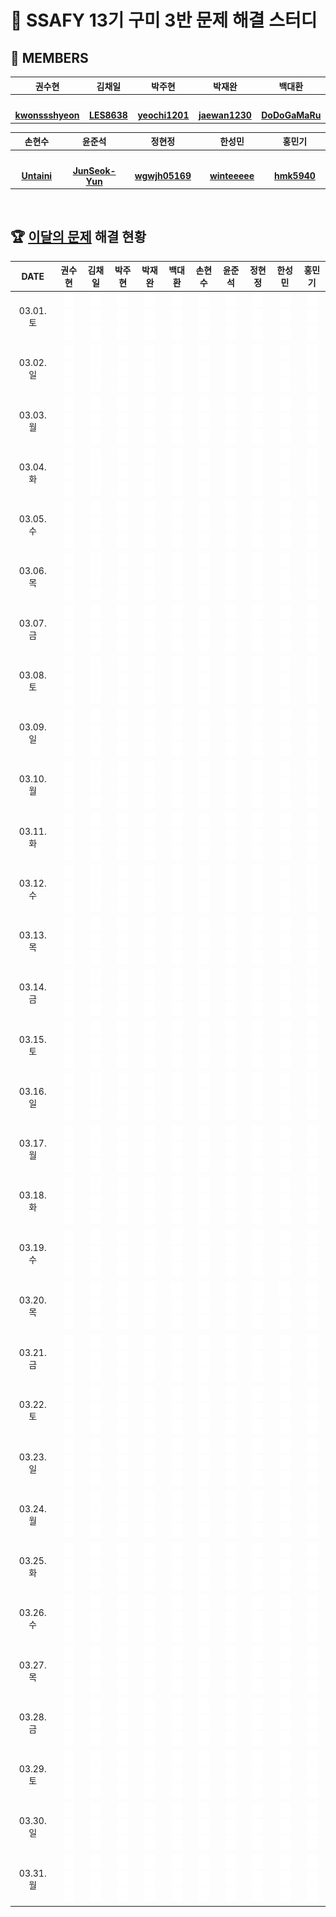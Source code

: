 <!--
<img src="https://d2gd6pc034wcta.cloudfront.net/tier/6-a.svg" width="12px" />
<img src="https://d2gd6pc034wcta.cloudfront.net/tier/11-a.svg" width="12px" />
<img src="https://d2gd6pc034wcta.cloudfront.net/tier/16-a.svg" width="12px" />
-->
# 🩵 SSAFY 13기 구미 3반 문제 해결 스터디
## 👥 MEMBERS
<table>
  <thead>
    <tr> <th width="180px">권수현</th> <th width="180px">김채일</th> <th width="180px">박주현</th> <th width="180px">박재완</th> <th width="180px">백대환</th> </tr>
  </thead>
  <tbody>
   <tr>
    <td align="center"><a href="https://github.com/kwonssshyeon"><img src="https://avatars.githubusercontent.com/kwonssshyeon" width="60px" alt=""></a></td>
    <td align="center"><a href="https://github.com/LES8638"><img src="https://avatars.githubusercontent.com/LES8638" width="60px" alt=""></a></td>
    <td align="center"><a href="https://github.com/yeochi1201"><img src="https://avatars.githubusercontent.com/yeochi1201" width="60px" alt=""></a></td>
    <td align="center"><a href="https://github.com/jaewan1230"><img src="https://avatars.githubusercontent.com/jaewan1230" width="60px" alt=""></a></td>
    <td align="center"><a href="https://github.com/DoDoGaMaRu"><img src="https://avatars.githubusercontent.com/DoDoGaMaRu" width="60px" alt=""></a></td>
  </tr>
    <tr>
      <td align="center"><a href="https://github.com/kwonssshyeon"><b>kwonssshyeon</b></a></td>
      <td align="center"><a href="https://github.com/LES8638"><b>LES8638</b></a></td>
      <td align="center"><a href="https://github.com/yeochi1201"><b>yeochi1201</b></a></td>
      <td align="center"><a href="https://github.com/jaewan1230"><b>jaewan1230</b></a></td>
      <td align="center"><a href="https://github.com/DoDoGaMaRu"><b>DoDoGaMaRu</b></a></td>
    </tr>
  </tbody>
</table>

<table>
  <thead>
    <tr> <th width="180px">손현수</th> <th width="180px">윤준석</th> <th width="180px">정현정</th> <th width="180px">한성민</th> <th width="180px">홍민기</th> </tr>
  </thead>
  <tbody>
     <tr>
      <td align="center"><a href="https://github.com/Untaini"><img src="https://avatars.githubusercontent.com/Untaini" width="60px" alt=""></a></td>
      <td align="center"><a href="https://github.com/JunSeok-Yun"><img src="https://avatars.githubusercontent.com/JunSeok-Yun" width="60px" alt=""></a></td>
      <td align="center"><a href="https://github.com/wgwjh05169"><img src="https://avatars.githubusercontent.com/wgwjh05169" width="60px" alt=""></a></td>
      <td align="center"><a href="https://github.com/winteeeee"><img src="https://avatars.githubusercontent.com/winteeeee" width="60px" alt=""></a></td>
      <td align="center"><a href="https://github.com/hmk5940"><img src="https://avatars.githubusercontent.com/hmk5940" width="60px" alt=""></a></td>
    </tr>
    <tr>
      <td align="center"><a href="https://github.com/Untaini"><b>Untaini</b></a></td>
      <td align="center"><a href="https://github.com/JunSeok-Yun"><b>JunSeok-Yun</b></a></td>
      <td align="center"><a href="https://github.com/wgwjh05169"><b>wgwjh05169</b></a></td>
      <td align="center"><a href="https://github.com/winteeeee"><b>winteeeee</b></a></td>
      <td align="center"><a href="https://github.com/hmk5940"><b>hmk5940</b></a></td>
    </tr>
  </tbody>
</table>

<br>

## 🏆 [이달의 문제](https://github.com/Problem-solve-study/code-store) 해결 현황
<table>
  <thead>
    <tr> <th width="100px">DATE</th> <th width="80px">권수현</th> <th width="80px">김채일</th> <th width="80px">박주현</th> <th width="80px">박재완</th> <th width="80px">백대환</th> <th width="80px">손현수</th> <th width="80px">윤준석</th> <th width="80px">정현정</th> <th width="80px">한성민</th> <th width="80px">홍민기</th> </tr>
  </thead>
  <tbody id="problem-solve-table-body">
    <tr id="0301-tr"> <td align="center"> 03.01. 토 </td>
      <td class="ksh-td"><div align="center"><span class="easy"><img src="blank.svg" height="23px"></span><span class="normal"><img src="blank.svg" height="23px"></span><span class="hard"><img src="blank.svg" height="23px"></span></div></td>
      <td class="kci-td"><div align="center"><span class="easy"><img src="blank.svg" height="23px"></span><span class="normal"><img src="blank.svg" height="23px"></span><span class="hard"><img src="blank.svg" height="23px"></span></div></td>
      <td class="pjh-td"><div align="center"><span class="easy"><img src="blank.svg" height="23px"></span><span class="normal"><img src="blank.svg" height="23px"></span><span class="hard"><img src="blank.svg" height="23px"></span></div></td>
      <td class="pjw-td"><div align="center"><span class="easy"><img src="blank.svg" height="23px"></span><span class="normal"><img src="blank.svg" height="23px"></span><span class="hard"><img src="blank.svg" height="23px"></span></div></td>
      <td class="pdh-td"><div align="center"><span class="easy"><img src="blank.svg" height="23px"></span><span class="normal"><img src="blank.svg" height="23px"></span><span class="hard"><img src="blank.svg" height="23px"></span></div></td>
      <td class="shs-td"><div align="center"><span class="easy"><img src="blank.svg" height="23px"></span><span class="normal"><img src="blank.svg" height="23px"></span><span class="hard"><img src="blank.svg" height="23px"></span></div></td>
      <td class="yjs-td"><div align="center"><span class="easy"><img src="blank.svg" height="23px"></span><span class="normal"><img src="blank.svg" height="23px"></span><span class="hard"><img src="blank.svg" height="23px"></span></div></td>
      <td class="jhj-td"><div align="center"><span class="easy"><img src="blank.svg" height="23px"></span><span class="normal"><img src="blank.svg" height="23px"></span><span class="hard"><img src="blank.svg" height="23px"></span></div></td>
      <td class="hsm-td"><div align="center"><span class="easy"><img src="blank.svg" height="23px"></span><span class="normal"><img src="blank.svg" height="23px"></span><span class="hard"><img src="blank.svg" height="23px"></span></div></td>
      <td class="hmg-td"><div align="center"><span class="easy"><img src="blank.svg" height="23px"></span><span class="normal"><img src="blank.svg" height="23px"></span><span class="hard"><img src="blank.svg" height="23px"></span></div></td>
    </tr>
    <tr id="0302-tr"> <td align="center"> 03.02. 일 </td>
      <td class="ksh-td"><div align="center"><span class="easy"><img src="blank.svg" height="23px"></span><span class="normal"><img src="blank.svg" height="23px"></span><span class="hard"><img src="blank.svg" height="23px"></span></div></td>
      <td class="kci-td"><div align="center"><span class="easy"><img src="blank.svg" height="23px"></span><span class="normal"><img src="blank.svg" height="23px"></span><span class="hard"><img src="blank.svg" height="23px"></span></div></td>
      <td class="pjh-td"><div align="center"><span class="easy"><img src="blank.svg" height="23px"></span><span class="normal"><img src="blank.svg" height="23px"></span><span class="hard"><img src="blank.svg" height="23px"></span></div></td>
      <td class="pjw-td"><div align="center"><span class="easy"><img src="blank.svg" height="23px"></span><span class="normal"><img src="blank.svg" height="23px"></span><span class="hard"><img src="blank.svg" height="23px"></span></div></td>
      <td class="pdh-td"><div align="center"><span class="easy"><img src="blank.svg" height="23px"></span><span class="normal"><img src="blank.svg" height="23px"></span><span class="hard"><img src="blank.svg" height="23px"></span></div></td>
      <td class="shs-td"><div align="center"><span class="easy"><img src="blank.svg" height="23px"></span><span class="normal"><img src="blank.svg" height="23px"></span><span class="hard"><img src="blank.svg" height="23px"></span></div></td>
      <td class="yjs-td"><div align="center"><span class="easy"><img src="blank.svg" height="23px"></span><span class="normal"><img src="blank.svg" height="23px"></span><span class="hard"><img src="blank.svg" height="23px"></span></div></td>
      <td class="jhj-td"><div align="center"><span class="easy"><img src="blank.svg" height="23px"></span><span class="normal"><img src="blank.svg" height="23px"></span><span class="hard"><img src="blank.svg" height="23px"></span></div></td>
      <td class="hsm-td"><div align="center"><span class="easy"><img src="blank.svg" height="23px"></span><span class="normal"><img src="blank.svg" height="23px"></span><span class="hard"><img src="blank.svg" height="23px"></span></div></td>
      <td class="hmg-td"><div align="center"><span class="easy"><img src="blank.svg" height="23px"></span><span class="normal"><img src="blank.svg" height="23px"></span><span class="hard"><img src="blank.svg" height="23px"></span></div></td>
    </tr>
    <tr id="0303-tr"> <td align="center"> 03.03. 월 </td>
      <td class="ksh-td"><div align="center"><span class="easy"><img src="blank.svg" height="23px"></span><span class="normal"><img src="blank.svg" height="23px"></span><span class="hard"><img src="blank.svg" height="23px"></span></div></td>
      <td class="kci-td"><div align="center"><span class="easy"><img src="blank.svg" height="23px"></span><span class="normal"><img src="blank.svg" height="23px"></span><span class="hard"><img src="blank.svg" height="23px"></span></div></td>
      <td class="pjh-td"><div align="center"><span class="easy"><img src="blank.svg" height="23px"></span><span class="normal"><img src="blank.svg" height="23px"></span><span class="hard"><img src="blank.svg" height="23px"></span></div></td>
      <td class="pjw-td"><div align="center"><span class="easy"><img src="blank.svg" height="23px"></span><span class="normal"><img src="blank.svg" height="23px"></span><span class="hard"><img src="blank.svg" height="23px"></span></div></td>
      <td class="pdh-td"><div align="center"><span class="easy"><img src="blank.svg" height="23px"></span><span class="normal"><img src="blank.svg" height="23px"></span><span class="hard"><img src="blank.svg" height="23px"></span></div></td>
      <td class="shs-td"><div align="center"><span class="easy"><img src="blank.svg" height="23px"></span><span class="normal"><img src="blank.svg" height="23px"></span><span class="hard"><img src="blank.svg" height="23px"></span></div></td>
      <td class="yjs-td"><div align="center"><span class="easy"><img src="blank.svg" height="23px"></span><span class="normal"><img src="blank.svg" height="23px"></span><span class="hard"><img src="blank.svg" height="23px"></span></div></td>
      <td class="jhj-td"><div align="center"><span class="easy"><img src="blank.svg" height="23px"></span><span class="normal"><img src="blank.svg" height="23px"></span><span class="hard"><img src="blank.svg" height="23px"></span></div></td>
      <td class="hsm-td"><div align="center"><span class="easy"><img src="blank.svg" height="23px"></span><span class="normal"><img src="blank.svg" height="23px"></span><span class="hard"><img src="blank.svg" height="23px"></span></div></td>
      <td class="hmg-td"><div align="center"><span class="easy"><img src="blank.svg" height="23px"></span><span class="normal"><img src="blank.svg" height="23px"></span><span class="hard"><img src="blank.svg" height="23px"></span></div></td>
    </tr>
    <tr id="0304-tr"> <td align="center"> 03.04. 화 </td>
      <td class="ksh-td"><div align="center"><span class="easy"><img src="blank.svg" height="23px"></span><span class="normal"><img src="blank.svg" height="23px"></span><span class="hard"><img src="blank.svg" height="23px"></span></div></td>
      <td class="kci-td"><div align="center"><span class="easy"><img src="blank.svg" height="23px"></span><span class="normal"><img src="blank.svg" height="23px"></span><span class="hard"><img src="blank.svg" height="23px"></span></div></td>
      <td class="pjh-td"><div align="center"><span class="easy"><img src="blank.svg" height="23px"></span><span class="normal"><img src="blank.svg" height="23px"></span><span class="hard"><img src="blank.svg" height="23px"></span></div></td>
      <td class="pjw-td"><div align="center"><span class="easy"><img src="blank.svg" height="23px"></span><span class="normal"><img src="blank.svg" height="23px"></span><span class="hard"><img src="blank.svg" height="23px"></span></div></td>
      <td class="pdh-td"><div align="center"><span class="easy"><img src="blank.svg" height="23px"></span><span class="normal"><img src="blank.svg" height="23px"></span><span class="hard"><img src="blank.svg" height="23px"></span></div></td>
      <td class="shs-td"><div align="center"><span class="easy"><img src="blank.svg" height="23px"></span><span class="normal"><img src="blank.svg" height="23px"></span><span class="hard"><img src="blank.svg" height="23px"></span></div></td>
      <td class="yjs-td"><div align="center"><span class="easy"><img src="blank.svg" height="23px"></span><span class="normal"><img src="blank.svg" height="23px"></span><span class="hard"><img src="blank.svg" height="23px"></span></div></td>
      <td class="jhj-td"><div align="center"><span class="easy"><img src="blank.svg" height="23px"></span><span class="normal"><img src="blank.svg" height="23px"></span><span class="hard"><img src="blank.svg" height="23px"></span></div></td>
      <td class="hsm-td"><div align="center"><span class="easy"><img src="blank.svg" height="23px"></span><span class="normal"><img src="blank.svg" height="23px"></span><span class="hard"><img src="blank.svg" height="23px"></span></div></td>
      <td class="hmg-td"><div align="center"><span class="easy"><img src="blank.svg" height="23px"></span><span class="normal"><img src="blank.svg" height="23px"></span><span class="hard"><img src="blank.svg" height="23px"></span></div></td>
    </tr>
    <tr id="0305-tr"> <td align="center"> 03.05. 수 </td>
      <td class="ksh-td"><div align="center"><span class="easy"><img src="blank.svg" height="23px"></span><span class="normal"><img src="blank.svg" height="23px"></span><span class="hard"><img src="blank.svg" height="23px"></span></div></td>
      <td class="kci-td"><div align="center"><span class="easy"><img src="blank.svg" height="23px"></span><span class="normal"><img src="blank.svg" height="23px"></span><span class="hard"><img src="blank.svg" height="23px"></span></div></td>
      <td class="pjh-td"><div align="center"><span class="easy"><img src="blank.svg" height="23px"></span><span class="normal"><img src="blank.svg" height="23px"></span><span class="hard"><img src="blank.svg" height="23px"></span></div></td>
      <td class="pjw-td"><div align="center"><span class="easy"><img src="blank.svg" height="23px"></span><span class="normal"><img src="blank.svg" height="23px"></span><span class="hard"><img src="blank.svg" height="23px"></span></div></td>
      <td class="pdh-td"><div align="center"><span class="easy"><img src="blank.svg" height="23px"></span><span class="normal"><img src="blank.svg" height="23px"></span><span class="hard"><img src="blank.svg" height="23px"></span></div></td>
      <td class="shs-td"><div align="center"><span class="easy"><img src="blank.svg" height="23px"></span><span class="normal"><img src="blank.svg" height="23px"></span><span class="hard"><img src="blank.svg" height="23px"></span></div></td>
      <td class="yjs-td"><div align="center"><span class="easy"><img src="blank.svg" height="23px"></span><span class="normal"><img src="blank.svg" height="23px"></span><span class="hard"><img src="blank.svg" height="23px"></span></div></td>
      <td class="jhj-td"><div align="center"><span class="easy"><img src="blank.svg" height="23px"></span><span class="normal"><img src="blank.svg" height="23px"></span><span class="hard"><img src="blank.svg" height="23px"></span></div></td>
      <td class="hsm-td"><div align="center"><span class="easy"><img src="blank.svg" height="23px"></span><span class="normal"><img src="blank.svg" height="23px"></span><span class="hard"><img src="blank.svg" height="23px"></span></div></td>
      <td class="hmg-td"><div align="center"><span class="easy"><img src="blank.svg" height="23px"></span><span class="normal"><img src="blank.svg" height="23px"></span><span class="hard"><img src="blank.svg" height="23px"></span></div></td>
    </tr>
    <tr id="0306-tr"> <td align="center"> 03.06. 목 </td>
      <td class="ksh-td"><div align="center"><span class="easy"><img src="blank.svg" height="23px"></span><span class="normal"><img src="blank.svg" height="23px"></span><span class="hard"><img src="blank.svg" height="23px"></span></div></td>
      <td class="kci-td"><div align="center"><span class="easy"><img src="blank.svg" height="23px"></span><span class="normal"><img src="blank.svg" height="23px"></span><span class="hard"><img src="blank.svg" height="23px"></span></div></td>
      <td class="pjh-td"><div align="center"><span class="easy"><img src="blank.svg" height="23px"></span><span class="normal"><img src="blank.svg" height="23px"></span><span class="hard"><img src="blank.svg" height="23px"></span></div></td>
      <td class="pjw-td"><div align="center"><span class="easy"><img src="blank.svg" height="23px"></span><span class="normal"><img src="blank.svg" height="23px"></span><span class="hard"><img src="blank.svg" height="23px"></span></div></td>
      <td class="pdh-td"><div align="center"><span class="easy"><img src="blank.svg" height="23px"></span><span class="normal"><img src="blank.svg" height="23px"></span><span class="hard"><img src="blank.svg" height="23px"></span></div></td>
      <td class="shs-td"><div align="center"><span class="easy"><img src="blank.svg" height="23px"></span><span class="normal"><img src="blank.svg" height="23px"></span><span class="hard"><img src="blank.svg" height="23px"></span></div></td>
      <td class="yjs-td"><div align="center"><span class="easy"><img src="blank.svg" height="23px"></span><span class="normal"><img src="blank.svg" height="23px"></span><span class="hard"><img src="blank.svg" height="23px"></span></div></td>
      <td class="jhj-td"><div align="center"><span class="easy"><img src="blank.svg" height="23px"></span><span class="normal"><img src="blank.svg" height="23px"></span><span class="hard"><img src="blank.svg" height="23px"></span></div></td>
      <td class="hsm-td"><div align="center"><span class="easy"><img src="blank.svg" height="23px"></span><span class="normal"><img src="blank.svg" height="23px"></span><span class="hard"><img src="blank.svg" height="23px"></span></div></td>
      <td class="hmg-td"><div align="center"><span class="easy"><img src="blank.svg" height="23px"></span><span class="normal"><img src="blank.svg" height="23px"></span><span class="hard"><img src="blank.svg" height="23px"></span></div></td>
    </tr>
    <tr id="0307-tr"> <td align="center"> 03.07. 금 </td>
      <td class="ksh-td"><div align="center"><span class="easy"><img src="blank.svg" height="23px"></span><span class="normal"><img src="blank.svg" height="23px"></span><span class="hard"><img src="blank.svg" height="23px"></span></div></td>
      <td class="kci-td"><div align="center"><span class="easy"><img src="blank.svg" height="23px"></span><span class="normal"><img src="blank.svg" height="23px"></span><span class="hard"><img src="blank.svg" height="23px"></span></div></td>
      <td class="pjh-td"><div align="center"><span class="easy"><img src="blank.svg" height="23px"></span><span class="normal"><img src="blank.svg" height="23px"></span><span class="hard"><img src="blank.svg" height="23px"></span></div></td>
      <td class="pjw-td"><div align="center"><span class="easy"><img src="blank.svg" height="23px"></span><span class="normal"><img src="blank.svg" height="23px"></span><span class="hard"><img src="blank.svg" height="23px"></span></div></td>
      <td class="pdh-td"><div align="center"><span class="easy"><img src="blank.svg" height="23px"></span><span class="normal"><img src="blank.svg" height="23px"></span><span class="hard"><img src="blank.svg" height="23px"></span></div></td>
      <td class="shs-td"><div align="center"><span class="easy"><img src="blank.svg" height="23px"></span><span class="normal"><img src="blank.svg" height="23px"></span><span class="hard"><img src="blank.svg" height="23px"></span></div></td>
      <td class="yjs-td"><div align="center"><span class="easy"><img src="blank.svg" height="23px"></span><span class="normal"><img src="blank.svg" height="23px"></span><span class="hard"><img src="blank.svg" height="23px"></span></div></td>
      <td class="jhj-td"><div align="center"><span class="easy"><img src="blank.svg" height="23px"></span><span class="normal"><img src="blank.svg" height="23px"></span><span class="hard"><img src="blank.svg" height="23px"></span></div></td>
      <td class="hsm-td"><div align="center"><span class="easy"><img src="blank.svg" height="23px"></span><span class="normal"><img src="blank.svg" height="23px"></span><span class="hard"><img src="blank.svg" height="23px"></span></div></td>
      <td class="hmg-td"><div align="center"><span class="easy"><img src="blank.svg" height="23px"></span><span class="normal"><img src="blank.svg" height="23px"></span><span class="hard"><img src="blank.svg" height="23px"></span></div></td>
    </tr>
    <tr id="0308-tr"> <td align="center"> 03.08. 토 </td>
      <td class="ksh-td"><div align="center"><span class="easy"><img src="blank.svg" height="23px"></span><span class="normal"><img src="blank.svg" height="23px"></span><span class="hard"><img src="blank.svg" height="23px"></span></div></td>
      <td class="kci-td"><div align="center"><span class="easy"><img src="blank.svg" height="23px"></span><span class="normal"><img src="blank.svg" height="23px"></span><span class="hard"><img src="blank.svg" height="23px"></span></div></td>
      <td class="pjh-td"><div align="center"><span class="easy"><img src="blank.svg" height="23px"></span><span class="normal"><img src="blank.svg" height="23px"></span><span class="hard"><img src="blank.svg" height="23px"></span></div></td>
      <td class="pjw-td"><div align="center"><span class="easy"><img src="blank.svg" height="23px"></span><span class="normal"><img src="blank.svg" height="23px"></span><span class="hard"><img src="blank.svg" height="23px"></span></div></td>
      <td class="pdh-td"><div align="center"><span class="easy"><img src="blank.svg" height="23px"></span><span class="normal"><img src="blank.svg" height="23px"></span><span class="hard"><img src="blank.svg" height="23px"></span></div></td>
      <td class="shs-td"><div align="center"><span class="easy"><img src="blank.svg" height="23px"></span><span class="normal"><img src="blank.svg" height="23px"></span><span class="hard"><img src="blank.svg" height="23px"></span></div></td>
      <td class="yjs-td"><div align="center"><span class="easy"><img src="blank.svg" height="23px"></span><span class="normal"><img src="blank.svg" height="23px"></span><span class="hard"><img src="blank.svg" height="23px"></span></div></td>
      <td class="jhj-td"><div align="center"><span class="easy"><img src="blank.svg" height="23px"></span><span class="normal"><img src="blank.svg" height="23px"></span><span class="hard"><img src="blank.svg" height="23px"></span></div></td>
      <td class="hsm-td"><div align="center"><span class="easy"><img src="blank.svg" height="23px"></span><span class="normal"><img src="blank.svg" height="23px"></span><span class="hard"><img src="blank.svg" height="23px"></span></div></td>
      <td class="hmg-td"><div align="center"><span class="easy"><img src="blank.svg" height="23px"></span><span class="normal"><img src="blank.svg" height="23px"></span><span class="hard"><img src="blank.svg" height="23px"></span></div></td>
    </tr>
    <tr id="0309-tr"> <td align="center"> 03.09. 일 </td>
      <td class="ksh-td"><div align="center"><span class="easy"><img src="blank.svg" height="23px"></span><span class="normal"><img src="blank.svg" height="23px"></span><span class="hard"><img src="blank.svg" height="23px"></span></div></td>
      <td class="kci-td"><div align="center"><span class="easy"><img src="blank.svg" height="23px"></span><span class="normal"><img src="blank.svg" height="23px"></span><span class="hard"><img src="blank.svg" height="23px"></span></div></td>
      <td class="pjh-td"><div align="center"><span class="easy"><img src="blank.svg" height="23px"></span><span class="normal"><img src="blank.svg" height="23px"></span><span class="hard"><img src="blank.svg" height="23px"></span></div></td>
      <td class="pjw-td"><div align="center"><span class="easy"><img src="blank.svg" height="23px"></span><span class="normal"><img src="blank.svg" height="23px"></span><span class="hard"><img src="blank.svg" height="23px"></span></div></td>
      <td class="pdh-td"><div align="center"><span class="easy"><img src="blank.svg" height="23px"></span><span class="normal"><img src="blank.svg" height="23px"></span><span class="hard"><img src="blank.svg" height="23px"></span></div></td>
      <td class="shs-td"><div align="center"><span class="easy"><img src="blank.svg" height="23px"></span><span class="normal"><img src="blank.svg" height="23px"></span><span class="hard"><img src="blank.svg" height="23px"></span></div></td>
      <td class="yjs-td"><div align="center"><span class="easy"><img src="blank.svg" height="23px"></span><span class="normal"><img src="blank.svg" height="23px"></span><span class="hard"><img src="blank.svg" height="23px"></span></div></td>
      <td class="jhj-td"><div align="center"><span class="easy"><img src="blank.svg" height="23px"></span><span class="normal"><img src="blank.svg" height="23px"></span><span class="hard"><img src="blank.svg" height="23px"></span></div></td>
      <td class="hsm-td"><div align="center"><span class="easy"><img src="blank.svg" height="23px"></span><span class="normal"><img src="blank.svg" height="23px"></span><span class="hard"><img src="blank.svg" height="23px"></span></div></td>
      <td class="hmg-td"><div align="center"><span class="easy"><img src="blank.svg" height="23px"></span><span class="normal"><img src="blank.svg" height="23px"></span><span class="hard"><img src="blank.svg" height="23px"></span></div></td>
    </tr>
    <tr id="0310-tr"> <td align="center"> 03.10. 월 </td>
      <td class="ksh-td"><div align="center"><span class="easy"><img src="blank.svg" height="23px"></span><span class="normal"><img src="blank.svg" height="23px"></span><span class="hard"><img src="blank.svg" height="23px"></span></div></td>
      <td class="kci-td"><div align="center"><span class="easy"><img src="blank.svg" height="23px"></span><span class="normal"><img src="blank.svg" height="23px"></span><span class="hard"><img src="blank.svg" height="23px"></span></div></td>
      <td class="pjh-td"><div align="center"><span class="easy"><img src="blank.svg" height="23px"></span><span class="normal"><img src="blank.svg" height="23px"></span><span class="hard"><img src="blank.svg" height="23px"></span></div></td>
      <td class="pjw-td"><div align="center"><span class="easy"><img src="blank.svg" height="23px"></span><span class="normal"><img src="blank.svg" height="23px"></span><span class="hard"><img src="blank.svg" height="23px"></span></div></td>
      <td class="pdh-td"><div align="center"><span class="easy"><img src="blank.svg" height="23px"></span><span class="normal"><img src="blank.svg" height="23px"></span><span class="hard"><img src="blank.svg" height="23px"></span></div></td>
      <td class="shs-td"><div align="center"><span class="easy"><img src="blank.svg" height="23px"></span><span class="normal"><img src="blank.svg" height="23px"></span><span class="hard"><img src="blank.svg" height="23px"></span></div></td>
      <td class="yjs-td"><div align="center"><span class="easy"><img src="blank.svg" height="23px"></span><span class="normal"><img src="blank.svg" height="23px"></span><span class="hard"><img src="blank.svg" height="23px"></span></div></td>
      <td class="jhj-td"><div align="center"><span class="easy"><img src="blank.svg" height="23px"></span><span class="normal"><img src="blank.svg" height="23px"></span><span class="hard"><img src="blank.svg" height="23px"></span></div></td>
      <td class="hsm-td"><div align="center"><span class="easy"><img src="blank.svg" height="23px"></span><span class="normal"><img src="blank.svg" height="23px"></span><span class="hard"><img src="blank.svg" height="23px"></span></div></td>
      <td class="hmg-td"><div align="center"><span class="easy"><img src="blank.svg" height="23px"></span><span class="normal"><img src="blank.svg" height="23px"></span><span class="hard"><img src="blank.svg" height="23px"></span></div></td>
    </tr>
    <tr id="0311-tr"> <td align="center"> 03.11. 화 </td>
      <td class="ksh-td"><div align="center"><span class="easy"><img src="blank.svg" height="23px"></span><span class="normal"><img src="blank.svg" height="23px"></span><span class="hard"><img src="blank.svg" height="23px"></span></div></td>
      <td class="kci-td"><div align="center"><span class="easy"><img src="blank.svg" height="23px"></span><span class="normal"><img src="blank.svg" height="23px"></span><span class="hard"><img src="blank.svg" height="23px"></span></div></td>
      <td class="pjh-td"><div align="center"><span class="easy"><img src="blank.svg" height="23px"></span><span class="normal"><img src="blank.svg" height="23px"></span><span class="hard"><img src="blank.svg" height="23px"></span></div></td>
      <td class="pjw-td"><div align="center"><span class="easy"><img src="blank.svg" height="23px"></span><span class="normal"><img src="blank.svg" height="23px"></span><span class="hard"><img src="blank.svg" height="23px"></span></div></td>
      <td class="pdh-td"><div align="center"><span class="easy"><img src="blank.svg" height="23px"></span><span class="normal"><img src="blank.svg" height="23px"></span><span class="hard"><img src="blank.svg" height="23px"></span></div></td>
      <td class="shs-td"><div align="center"><span class="easy"><img src="blank.svg" height="23px"></span><span class="normal"><img src="blank.svg" height="23px"></span><span class="hard"><img src="blank.svg" height="23px"></span></div></td>
      <td class="yjs-td"><div align="center"><span class="easy"><img src="blank.svg" height="23px"></span><span class="normal"><img src="blank.svg" height="23px"></span><span class="hard"><img src="blank.svg" height="23px"></span></div></td>
      <td class="jhj-td"><div align="center"><span class="easy"><img src="blank.svg" height="23px"></span><span class="normal"><img src="blank.svg" height="23px"></span><span class="hard"><img src="blank.svg" height="23px"></span></div></td>
      <td class="hsm-td"><div align="center"><span class="easy"><img src="blank.svg" height="23px"></span><span class="normal"><img src="blank.svg" height="23px"></span><span class="hard"><img src="blank.svg" height="23px"></span></div></td>
      <td class="hmg-td"><div align="center"><span class="easy"><img src="blank.svg" height="23px"></span><span class="normal"><img src="blank.svg" height="23px"></span><span class="hard"><img src="blank.svg" height="23px"></span></div></td>
    </tr>
    <tr id="0312-tr"> <td align="center"> 03.12. 수 </td>
      <td class="ksh-td"><div align="center"><span class="easy"><img src="blank.svg" height="23px"></span><span class="normal"><img src="blank.svg" height="23px"></span><span class="hard"><img src="blank.svg" height="23px"></span></div></td>
      <td class="kci-td"><div align="center"><span class="easy"><img src="blank.svg" height="23px"></span><span class="normal"><img src="blank.svg" height="23px"></span><span class="hard"><img src="blank.svg" height="23px"></span></div></td>
      <td class="pjh-td"><div align="center"><span class="easy"><img src="blank.svg" height="23px"></span><span class="normal"><img src="blank.svg" height="23px"></span><span class="hard"><img src="blank.svg" height="23px"></span></div></td>
      <td class="pjw-td"><div align="center"><span class="easy"><img src="blank.svg" height="23px"></span><span class="normal"><img src="blank.svg" height="23px"></span><span class="hard"><img src="blank.svg" height="23px"></span></div></td>
      <td class="pdh-td"><div align="center"><span class="easy"><img src="blank.svg" height="23px"></span><span class="normal"><img src="blank.svg" height="23px"></span><span class="hard"><img src="blank.svg" height="23px"></span></div></td>
      <td class="shs-td"><div align="center"><span class="easy"><img src="blank.svg" height="23px"></span><span class="normal"><img src="blank.svg" height="23px"></span><span class="hard"><img src="blank.svg" height="23px"></span></div></td>
      <td class="yjs-td"><div align="center"><span class="easy"><img src="blank.svg" height="23px"></span><span class="normal"><img src="blank.svg" height="23px"></span><span class="hard"><img src="blank.svg" height="23px"></span></div></td>
      <td class="jhj-td"><div align="center"><span class="easy"><img src="blank.svg" height="23px"></span><span class="normal"><img src="blank.svg" height="23px"></span><span class="hard"><img src="blank.svg" height="23px"></span></div></td>
      <td class="hsm-td"><div align="center"><span class="easy"><img src="blank.svg" height="23px"></span><span class="normal"><img src="blank.svg" height="23px"></span><span class="hard"><img src="blank.svg" height="23px"></span></div></td>
      <td class="hmg-td"><div align="center"><span class="easy"><img src="blank.svg" height="23px"></span><span class="normal"><img src="blank.svg" height="23px"></span><span class="hard"><img src="blank.svg" height="23px"></span></div></td>
    </tr>
    <tr id="0313-tr"> <td align="center"> 03.13. 목 </td>
      <td class="ksh-td"><div align="center"><span class="easy"><img src="blank.svg" height="23px"></span><span class="normal"><img src="blank.svg" height="23px"></span><span class="hard"><img src="blank.svg" height="23px"></span></div></td>
      <td class="kci-td"><div align="center"><span class="easy"><img src="blank.svg" height="23px"></span><span class="normal"><img src="blank.svg" height="23px"></span><span class="hard"><img src="blank.svg" height="23px"></span></div></td>
      <td class="pjh-td"><div align="center"><span class="easy"><img src="blank.svg" height="23px"></span><span class="normal"><img src="blank.svg" height="23px"></span><span class="hard"><img src="blank.svg" height="23px"></span></div></td>
      <td class="pjw-td"><div align="center"><span class="easy"><img src="blank.svg" height="23px"></span><span class="normal"><img src="blank.svg" height="23px"></span><span class="hard"><img src="blank.svg" height="23px"></span></div></td>
      <td class="pdh-td"><div align="center"><span class="easy"><img src="blank.svg" height="23px"></span><span class="normal"><img src="blank.svg" height="23px"></span><span class="hard"><img src="blank.svg" height="23px"></span></div></td>
      <td class="shs-td"><div align="center"><span class="easy"><img src="blank.svg" height="23px"></span><span class="normal"><img src="blank.svg" height="23px"></span><span class="hard"><img src="blank.svg" height="23px"></span></div></td>
      <td class="yjs-td"><div align="center"><span class="easy"><img src="blank.svg" height="23px"></span><span class="normal"><img src="blank.svg" height="23px"></span><span class="hard"><img src="blank.svg" height="23px"></span></div></td>
      <td class="jhj-td"><div align="center"><span class="easy"><img src="blank.svg" height="23px"></span><span class="normal"><img src="blank.svg" height="23px"></span><span class="hard"><img src="blank.svg" height="23px"></span></div></td>
      <td class="hsm-td"><div align="center"><span class="easy"><img src="blank.svg" height="23px"></span><span class="normal"><img src="blank.svg" height="23px"></span><span class="hard"><img src="blank.svg" height="23px"></span></div></td>
      <td class="hmg-td"><div align="center"><span class="easy"><img src="blank.svg" height="23px"></span><span class="normal"><img src="blank.svg" height="23px"></span><span class="hard"><img src="blank.svg" height="23px"></span></div></td>
    </tr>
    <tr id="0314-tr"> <td align="center"> 03.14. 금 </td>
      <td class="ksh-td"><div align="center"><span class="easy"><img src="blank.svg" height="23px"></span><span class="normal"><img src="blank.svg" height="23px"></span><span class="hard"><img src="blank.svg" height="23px"></span></div></td>
      <td class="kci-td"><div align="center"><span class="easy"><img src="blank.svg" height="23px"></span><span class="normal"><img src="blank.svg" height="23px"></span><span class="hard"><img src="blank.svg" height="23px"></span></div></td>
      <td class="pjh-td"><div align="center"><span class="easy"><img src="blank.svg" height="23px"></span><span class="normal"><img src="blank.svg" height="23px"></span><span class="hard"><img src="blank.svg" height="23px"></span></div></td>
      <td class="pjw-td"><div align="center"><span class="easy"><img src="blank.svg" height="23px"></span><span class="normal"><img src="blank.svg" height="23px"></span><span class="hard"><img src="blank.svg" height="23px"></span></div></td>
      <td class="pdh-td"><div align="center"><span class="easy"><img src="blank.svg" height="23px"></span><span class="normal"><img src="blank.svg" height="23px"></span><span class="hard"><img src="blank.svg" height="23px"></span></div></td>
      <td class="shs-td"><div align="center"><span class="easy"><img src="blank.svg" height="23px"></span><span class="normal"><img src="blank.svg" height="23px"></span><span class="hard"><img src="blank.svg" height="23px"></span></div></td>
      <td class="yjs-td"><div align="center"><span class="easy"><img src="blank.svg" height="23px"></span><span class="normal"><img src="blank.svg" height="23px"></span><span class="hard"><img src="blank.svg" height="23px"></span></div></td>
      <td class="jhj-td"><div align="center"><span class="easy"><img src="blank.svg" height="23px"></span><span class="normal"><img src="blank.svg" height="23px"></span><span class="hard"><img src="blank.svg" height="23px"></span></div></td>
      <td class="hsm-td"><div align="center"><span class="easy"><img src="blank.svg" height="23px"></span><span class="normal"><img src="blank.svg" height="23px"></span><span class="hard"><img src="blank.svg" height="23px"></span></div></td>
      <td class="hmg-td"><div align="center"><span class="easy"><img src="blank.svg" height="23px"></span><span class="normal"><img src="blank.svg" height="23px"></span><span class="hard"><img src="blank.svg" height="23px"></span></div></td>
    </tr>
    <tr id="0315-tr"> <td align="center"> 03.15. 토 </td>
      <td class="ksh-td"><div align="center"><span class="easy"><img src="blank.svg" height="23px"></span><span class="normal"><img src="blank.svg" height="23px"></span><span class="hard"><img src="blank.svg" height="23px"></span></div></td>
      <td class="kci-td"><div align="center"><span class="easy"><img src="blank.svg" height="23px"></span><span class="normal"><img src="blank.svg" height="23px"></span><span class="hard"><img src="blank.svg" height="23px"></span></div></td>
      <td class="pjh-td"><div align="center"><span class="easy"><img src="blank.svg" height="23px"></span><span class="normal"><img src="blank.svg" height="23px"></span><span class="hard"><img src="blank.svg" height="23px"></span></div></td>
      <td class="pjw-td"><div align="center"><span class="easy"><img src="blank.svg" height="23px"></span><span class="normal"><img src="blank.svg" height="23px"></span><span class="hard"><img src="blank.svg" height="23px"></span></div></td>
      <td class="pdh-td"><div align="center"><span class="easy"><img src="blank.svg" height="23px"></span><span class="normal"><img src="blank.svg" height="23px"></span><span class="hard"><img src="blank.svg" height="23px"></span></div></td>
      <td class="shs-td"><div align="center"><span class="easy"><img src="blank.svg" height="23px"></span><span class="normal"><img src="blank.svg" height="23px"></span><span class="hard"><img src="blank.svg" height="23px"></span></div></td>
      <td class="yjs-td"><div align="center"><span class="easy"><img src="blank.svg" height="23px"></span><span class="normal"><img src="blank.svg" height="23px"></span><span class="hard"><img src="blank.svg" height="23px"></span></div></td>
      <td class="jhj-td"><div align="center"><span class="easy"><img src="blank.svg" height="23px"></span><span class="normal"><img src="blank.svg" height="23px"></span><span class="hard"><img src="blank.svg" height="23px"></span></div></td>
      <td class="hsm-td"><div align="center"><span class="easy"><img src="blank.svg" height="23px"></span><span class="normal"><img src="blank.svg" height="23px"></span><span class="hard"><img src="blank.svg" height="23px"></span></div></td>
      <td class="hmg-td"><div align="center"><span class="easy"><img src="blank.svg" height="23px"></span><span class="normal"><img src="blank.svg" height="23px"></span><span class="hard"><img src="blank.svg" height="23px"></span></div></td>
    </tr>
    <tr id="0316-tr"> <td align="center"> 03.16. 일 </td>
      <td class="ksh-td"><div align="center"><span class="easy"><img src="blank.svg" height="23px"></span><span class="normal"><img src="blank.svg" height="23px"></span><span class="hard"><img src="blank.svg" height="23px"></span></div></td>
      <td class="kci-td"><div align="center"><span class="easy"><img src="blank.svg" height="23px"></span><span class="normal"><img src="blank.svg" height="23px"></span><span class="hard"><img src="blank.svg" height="23px"></span></div></td>
      <td class="pjh-td"><div align="center"><span class="easy"><img src="blank.svg" height="23px"></span><span class="normal"><img src="blank.svg" height="23px"></span><span class="hard"><img src="blank.svg" height="23px"></span></div></td>
      <td class="pjw-td"><div align="center"><span class="easy"><img src="blank.svg" height="23px"></span><span class="normal"><img src="blank.svg" height="23px"></span><span class="hard"><img src="blank.svg" height="23px"></span></div></td>
      <td class="pdh-td"><div align="center"><span class="easy"><img src="blank.svg" height="23px"></span><span class="normal"><img src="blank.svg" height="23px"></span><span class="hard"><img src="blank.svg" height="23px"></span></div></td>
      <td class="shs-td"><div align="center"><span class="easy"><img src="blank.svg" height="23px"></span><span class="normal"><img src="blank.svg" height="23px"></span><span class="hard"><img src="blank.svg" height="23px"></span></div></td>
      <td class="yjs-td"><div align="center"><span class="easy"><img src="blank.svg" height="23px"></span><span class="normal"><img src="blank.svg" height="23px"></span><span class="hard"><img src="blank.svg" height="23px"></span></div></td>
      <td class="jhj-td"><div align="center"><span class="easy"><img src="blank.svg" height="23px"></span><span class="normal"><img src="blank.svg" height="23px"></span><span class="hard"><img src="blank.svg" height="23px"></span></div></td>
      <td class="hsm-td"><div align="center"><span class="easy"><img src="blank.svg" height="23px"></span><span class="normal"><img src="blank.svg" height="23px"></span><span class="hard"><img src="blank.svg" height="23px"></span></div></td>
      <td class="hmg-td"><div align="center"><span class="easy"><img src="blank.svg" height="23px"></span><span class="normal"><img src="blank.svg" height="23px"></span><span class="hard"><img src="blank.svg" height="23px"></span></div></td>
    </tr>
    <tr id="0317-tr"> <td align="center"> 03.17. 월 </td>
      <td class="ksh-td"><div align="center"><span class="easy"><img src="blank.svg" height="23px"></span><span class="normal"><img src="blank.svg" height="23px"></span><span class="hard"><img src="blank.svg" height="23px"></span></div></td>
      <td class="kci-td"><div align="center"><span class="easy"><img src="blank.svg" height="23px"></span><span class="normal"><img src="blank.svg" height="23px"></span><span class="hard"><img src="blank.svg" height="23px"></span></div></td>
      <td class="pjh-td"><div align="center"><span class="easy"><img src="blank.svg" height="23px"></span><span class="normal"><img src="blank.svg" height="23px"></span><span class="hard"><img src="blank.svg" height="23px"></span></div></td>
      <td class="pjw-td"><div align="center"><span class="easy"><img src="blank.svg" height="23px"></span><span class="normal"><img src="blank.svg" height="23px"></span><span class="hard"><img src="blank.svg" height="23px"></span></div></td>
      <td class="pdh-td"><div align="center"><span class="easy"><img src="blank.svg" height="23px"></span><span class="normal"><img src="blank.svg" height="23px"></span><span class="hard"><img src="blank.svg" height="23px"></span></div></td>
      <td class="shs-td"><div align="center"><span class="easy"><img src="blank.svg" height="23px"></span><span class="normal"><img src="blank.svg" height="23px"></span><span class="hard"><img src="platinum.svg" height="23px"></span></div></td>
      <td class="yjs-td"><div align="center"><span class="easy"><img src="blank.svg" height="23px"></span><span class="normal"><img src="blank.svg" height="23px"></span><span class="hard"><img src="blank.svg" height="23px"></span></div></td>
      <td class="jhj-td"><div align="center"><span class="easy"><img src="blank.svg" height="23px"></span><span class="normal"><img src="blank.svg" height="23px"></span><span class="hard"><img src="blank.svg" height="23px"></span></div></td>
      <td class="hsm-td"><div align="center"><span class="easy"><img src="blank.svg" height="23px"></span><span class="normal"><img src="blank.svg" height="23px"></span><span class="hard"><img src="platinum.svg" height="23px"></span></div></td>
      <td class="hmg-td"><div align="center"><span class="easy"><img src="blank.svg" height="23px"></span><span class="normal"><img src="blank.svg" height="23px"></span><span class="hard"><img src="blank.svg" height="23px"></span></div></td>
    </tr>
    <tr id="0318-tr"> <td align="center"> 03.18. 화 </td>
      <td class="ksh-td"><div align="center"><span class="easy"><img src="blank.svg" height="23px"></span><span class="normal"><img src="blank.svg" height="23px"></span><span class="hard"><img src="blank.svg" height="23px"></span></div></td>
      <td class="kci-td"><div align="center"><span class="easy"><img src="blank.svg" height="23px"></span><span class="normal"><img src="blank.svg" height="23px"></span><span class="hard"><img src="blank.svg" height="23px"></span></div></td>
      <td class="pjh-td"><div align="center"><span class="easy"><img src="blank.svg" height="23px"></span><span class="normal"><img src="blank.svg" height="23px"></span><span class="hard"><img src="blank.svg" height="23px"></span></div></td>
      <td class="pjw-td"><div align="center"><span class="easy"><img src="blank.svg" height="23px"></span><span class="normal"><img src="blank.svg" height="23px"></span><span class="hard"><img src="blank.svg" height="23px"></span></div></td>
      <td class="pdh-td"><div align="center"><span class="easy"><img src="blank.svg" height="23px"></span><span class="normal"><img src="blank.svg" height="23px"></span><span class="hard"><img src="blank.svg" height="23px"></span></div></td>
      <td class="shs-td"><div align="center"><span class="easy"><img src="blank.svg" height="23px"></span><span class="normal"><img src="blank.svg" height="23px"></span><span class="hard"><img src="blank.svg" height="23px"></span></div></td>
      <td class="yjs-td"><div align="center"><span class="easy"><img src="blank.svg" height="23px"></span><span class="normal"><img src="blank.svg" height="23px"></span><span class="hard"><img src="blank.svg" height="23px"></span></div></td>
      <td class="jhj-td"><div align="center"><span class="easy"><img src="blank.svg" height="23px"></span><span class="normal"><img src="blank.svg" height="23px"></span><span class="hard"><img src="blank.svg" height="23px"></span></div></td>
      <td class="hsm-td"><div align="center"><span class="easy"><img src="blank.svg" height="23px"></span><span class="normal"><img src="gold.svg" height="23px"></span><span class="hard"><img src="blank.svg" height="23px"></span></div></td>
      <td class="hmg-td"><div align="center"><span class="easy"><img src="blank.svg" height="23px"></span><span class="normal"><img src="blank.svg" height="23px"></span><span class="hard"><img src="blank.svg" height="23px"></span></div></td>
    </tr>
    <tr id="0319-tr"> <td align="center"> 03.19. 수 </td>
      <td class="ksh-td"><div align="center"><span class="easy"><img src="blank.svg" height="23px"></span><span class="normal"><img src="blank.svg" height="23px"></span><span class="hard"><img src="blank.svg" height="23px"></span></div></td>
      <td class="kci-td"><div align="center"><span class="easy"><img src="silver.svg" height="24px"></span><span class="normal"><img src="gold.svg" height="23px"></span><span class="hard"><img src="blank.svg" height="23px"></span></div></td>
      <td class="pjh-td"><div align="center"><span class="easy"><img src="blank.svg" height="23px"></span><span class="normal"><img src="blank.svg" height="23px"></span><span class="hard"><img src="blank.svg" height="23px"></span></div></td>
      <td class="pjw-td"><div align="center"><span class="easy"><img src="silver.svg" height="24px"></span><span class="normal"><img src="blank.svg" height="23px"></span><span class="hard"><img src="blank.svg" height="23px"></span></div></td>
      <td class="pdh-td"><div align="center"><span class="easy"><img src="silver.svg" height="24px"></span><span class="normal"><img src="gold.svg" height="23px"></span><span class="hard"><img src="blank.svg" height="23px"></span></div></td>
      <td class="shs-td"><div align="center"><span class="easy"><img src="silver.svg" height="24px"></span><span class="normal"><img src="gold.svg" height="23px"></span><span class="hard"><img src="blank.svg" height="23px"></span></div></td>
      <td class="yjs-td"><div align="center"><span class="easy"><img src="blank.svg" height="23px"></span><span class="normal"><img src="blank.svg" height="23px"></span><span class="hard"><img src="blank.svg" height="23px"></span></div></td>
      <td class="jhj-td"><div align="center"><span class="easy"><img src="silver.svg" height="24px"></span><span class="normal"><img src="blank.svg" height="23px"></span><span class="hard"><img src="blank.svg" height="23px"></span></div></td>
      <td class="hsm-td"><div align="center"><span class="easy"><img src="blank.svg" height="23px"></span><span class="normal"><img src="blank.svg" height="23px"></span><span class="hard"><img src="blank.svg" height="23px"></span></div></td>
      <td class="hmg-td"><div align="center"><span class="easy"><img src="blank.svg" height="23px"></span><span class="normal"><img src="blank.svg" height="23px"></span><span class="hard"><img src="blank.svg" height="23px"></span></div></td>
    </tr>
    <tr id="0320-tr"> <td align="center"> 03.20. 목 </td>
      <td class="ksh-td"><div align="center"><span class="easy"><img src="blank.svg" height="23px"></span><span class="normal"><img src="blank.svg" height="23px"></span><span class="hard"><img src="blank.svg" height="23px"></span></div></td>
      <td class="kci-td"><div align="center"><span class="easy"><img src="silver.svg" height="24px"></span><span class="normal"><img src="gold.svg" height="23px"></span><span class="hard"><img src="blank.svg" height="23px"></span></div></td>
      <td class="pjh-td"><div align="center"><span class="easy"><img src="blank.svg" height="23px"></span><span class="normal"><img src="blank.svg" height="23px"></span><span class="hard"><img src="blank.svg" height="23px"></span></div></td>
      <td class="pjw-td"><div align="center"><span class="easy"><img src="silver.svg" height="24px"></span><span class="normal"><img src="gold.svg" height="23px"></span><span class="hard"><img src="blank.svg" height="23px"></span></div></td>
      <td class="pdh-td"><div align="center"><span class="easy"><img src="silver.svg" height="24px"></span><span class="normal"><img src="blank.svg" height="23px"></span><span class="hard"><img src="blank.svg" height="23px"></span></div></td>
      <td class="shs-td"><div align="center"><span class="easy"><img src="silver.svg" height="24px"></span><span class="normal"><img src="gold.svg" height="23px"></span><span class="hard"><img src="blank.svg" height="23px"></span></div></td>
      <td class="yjs-td"><div align="center"><span class="easy"><img src="blank.svg" height="23px"></span><span class="normal"><img src="blank.svg" height="23px"></span><span class="hard"><img src="blank.svg" height="23px"></span></div></td>
      <td class="jhj-td"><div align="center"><span class="easy"><img src="silver.svg" height="24px"></span><span class="normal"><img src="gold.svg" height="23px"></span><span class="hard"><img src="blank.svg" height="23px"></span></div></td>
      <td class="hsm-td"><div align="center"><span class="easy"><img src="silver.svg" height="24px"></span><span class="normal"><img src="gold.svg" height="23px"></span><span class="hard"><img src="blank.svg" height="23px"></span></div></td>
      <td class="hmg-td"><div align="center"><span class="easy"><img src="silver.svg" height="24px"></span><span class="normal"><img src="blank.svg" height="23px"></span><span class="hard"><img src="blank.svg" height="23px"></span></div></td>
    </tr>
    <tr id="0321-tr"> <td align="center"> 03.21. 금 </td>
      <td class="ksh-td"><div align="center"><span class="easy"><img src="blank.svg" height="23px"></span><span class="normal"><img src="blank.svg" height="23px"></span><span class="hard"><img src="blank.svg" height="23px"></span></div></td>
      <td class="kci-td"><div align="center"><span class="easy"><img src="blank.svg" height="23px"></span><span class="normal"><img src="blank.svg" height="23px"></span><span class="hard"><img src="blank.svg" height="23px"></span></div></td>
      <td class="pjh-td"><div align="center"><span class="easy"><img src="blank.svg" height="23px"></span><span class="normal"><img src="blank.svg" height="23px"></span><span class="hard"><img src="blank.svg" height="23px"></span></div></td>
      <td class="pjw-td"><div align="center"><span class="easy"><img src="blank.svg" height="23px"></span><span class="normal"><img src="blank.svg" height="23px"></span><span class="hard"><img src="blank.svg" height="23px"></span></div></td>
      <td class="pdh-td"><div align="center"><span class="easy"><img src="blank.svg" height="23px"></span><span class="normal"><img src="blank.svg" height="23px"></span><span class="hard"><img src="blank.svg" height="23px"></span></div></td>
      <td class="shs-td"><div align="center"><span class="easy"><img src="blank.svg" height="23px"></span><span class="normal"><img src="blank.svg" height="23px"></span><span class="hard"><img src="blank.svg" height="23px"></span></div></td>
      <td class="yjs-td"><div align="center"><span class="easy"><img src="blank.svg" height="23px"></span><span class="normal"><img src="blank.svg" height="23px"></span><span class="hard"><img src="blank.svg" height="23px"></span></div></td>
      <td class="jhj-td"><div align="center"><span class="easy"><img src="blank.svg" height="23px"></span><span class="normal"><img src="blank.svg" height="23px"></span><span class="hard"><img src="blank.svg" height="23px"></span></div></td>
      <td class="hsm-td"><div align="center"><span class="easy"><img src="blank.svg" height="23px"></span><span class="normal"><img src="blank.svg" height="23px"></span><span class="hard"><img src="blank.svg" height="23px"></span></div></td>
      <td class="hmg-td"><div align="center"><span class="easy"><img src="blank.svg" height="23px"></span><span class="normal"><img src="blank.svg" height="23px"></span><span class="hard"><img src="blank.svg" height="23px"></span></div></td>
    </tr>
    <tr id="0322-tr"> <td align="center"> 03.22. 토 </td>
      <td class="ksh-td"><div align="center"><span class="easy"><img src="blank.svg" height="23px"></span><span class="normal"><img src="blank.svg" height="23px"></span><span class="hard"><img src="blank.svg" height="23px"></span></div></td>
      <td class="kci-td"><div align="center"><span class="easy"><img src="blank.svg" height="23px"></span><span class="normal"><img src="blank.svg" height="23px"></span><span class="hard"><img src="blank.svg" height="23px"></span></div></td>
      <td class="pjh-td"><div align="center"><span class="easy"><img src="blank.svg" height="23px"></span><span class="normal"><img src="blank.svg" height="23px"></span><span class="hard"><img src="blank.svg" height="23px"></span></div></td>
      <td class="pjw-td"><div align="center"><span class="easy"><img src="blank.svg" height="23px"></span><span class="normal"><img src="blank.svg" height="23px"></span><span class="hard"><img src="blank.svg" height="23px"></span></div></td>
      <td class="pdh-td"><div align="center"><span class="easy"><img src="blank.svg" height="23px"></span><span class="normal"><img src="blank.svg" height="23px"></span><span class="hard"><img src="blank.svg" height="23px"></span></div></td>
      <td class="shs-td"><div align="center"><span class="easy"><img src="blank.svg" height="23px"></span><span class="normal"><img src="blank.svg" height="23px"></span><span class="hard"><img src="blank.svg" height="23px"></span></div></td>
      <td class="yjs-td"><div align="center"><span class="easy"><img src="blank.svg" height="23px"></span><span class="normal"><img src="blank.svg" height="23px"></span><span class="hard"><img src="blank.svg" height="23px"></span></div></td>
      <td class="jhj-td"><div align="center"><span class="easy"><img src="blank.svg" height="23px"></span><span class="normal"><img src="blank.svg" height="23px"></span><span class="hard"><img src="blank.svg" height="23px"></span></div></td>
      <td class="hsm-td"><div align="center"><span class="easy"><img src="blank.svg" height="23px"></span><span class="normal"><img src="blank.svg" height="23px"></span><span class="hard"><img src="blank.svg" height="23px"></span></div></td>
      <td class="hmg-td"><div align="center"><span class="easy"><img src="blank.svg" height="23px"></span><span class="normal"><img src="blank.svg" height="23px"></span><span class="hard"><img src="blank.svg" height="23px"></span></div></td>
    </tr>
    <tr id="0323-tr"> <td align="center"> 03.23. 일 </td>
      <td class="ksh-td"><div align="center"><span class="easy"><img src="blank.svg" height="23px"></span><span class="normal"><img src="blank.svg" height="23px"></span><span class="hard"><img src="blank.svg" height="23px"></span></div></td>
      <td class="kci-td"><div align="center"><span class="easy"><img src="blank.svg" height="23px"></span><span class="normal"><img src="blank.svg" height="23px"></span><span class="hard"><img src="blank.svg" height="23px"></span></div></td>
      <td class="pjh-td"><div align="center"><span class="easy"><img src="blank.svg" height="23px"></span><span class="normal"><img src="blank.svg" height="23px"></span><span class="hard"><img src="blank.svg" height="23px"></span></div></td>
      <td class="pjw-td"><div align="center"><span class="easy"><img src="blank.svg" height="23px"></span><span class="normal"><img src="blank.svg" height="23px"></span><span class="hard"><img src="blank.svg" height="23px"></span></div></td>
      <td class="pdh-td"><div align="center"><span class="easy"><img src="blank.svg" height="23px"></span><span class="normal"><img src="blank.svg" height="23px"></span><span class="hard"><img src="blank.svg" height="23px"></span></div></td>
      <td class="shs-td"><div align="center"><span class="easy"><img src="blank.svg" height="23px"></span><span class="normal"><img src="blank.svg" height="23px"></span><span class="hard"><img src="blank.svg" height="23px"></span></div></td>
      <td class="yjs-td"><div align="center"><span class="easy"><img src="blank.svg" height="23px"></span><span class="normal"><img src="blank.svg" height="23px"></span><span class="hard"><img src="blank.svg" height="23px"></span></div></td>
      <td class="jhj-td"><div align="center"><span class="easy"><img src="blank.svg" height="23px"></span><span class="normal"><img src="blank.svg" height="23px"></span><span class="hard"><img src="blank.svg" height="23px"></span></div></td>
      <td class="hsm-td"><div align="center"><span class="easy"><img src="blank.svg" height="23px"></span><span class="normal"><img src="blank.svg" height="23px"></span><span class="hard"><img src="blank.svg" height="23px"></span></div></td>
      <td class="hmg-td"><div align="center"><span class="easy"><img src="blank.svg" height="23px"></span><span class="normal"><img src="blank.svg" height="23px"></span><span class="hard"><img src="blank.svg" height="23px"></span></div></td>
    </tr>
    <tr id="0324-tr"> <td align="center"> 03.24. 월 </td>
      <td class="ksh-td"><div align="center"><span class="easy"><img src="blank.svg" height="23px"></span><span class="normal"><img src="blank.svg" height="23px"></span><span class="hard"><img src="blank.svg" height="23px"></span></div></td>
      <td class="kci-td"><div align="center"><span class="easy"><img src="blank.svg" height="23px"></span><span class="normal"><img src="blank.svg" height="23px"></span><span class="hard"><img src="blank.svg" height="23px"></span></div></td>
      <td class="pjh-td"><div align="center"><span class="easy"><img src="blank.svg" height="23px"></span><span class="normal"><img src="blank.svg" height="23px"></span><span class="hard"><img src="blank.svg" height="23px"></span></div></td>
      <td class="pjw-td"><div align="center"><span class="easy"><img src="blank.svg" height="23px"></span><span class="normal"><img src="blank.svg" height="23px"></span><span class="hard"><img src="blank.svg" height="23px"></span></div></td>
      <td class="pdh-td"><div align="center"><span class="easy"><img src="blank.svg" height="23px"></span><span class="normal"><img src="blank.svg" height="23px"></span><span class="hard"><img src="blank.svg" height="23px"></span></div></td>
      <td class="shs-td"><div align="center"><span class="easy"><img src="blank.svg" height="23px"></span><span class="normal"><img src="blank.svg" height="23px"></span><span class="hard"><img src="blank.svg" height="23px"></span></div></td>
      <td class="yjs-td"><div align="center"><span class="easy"><img src="blank.svg" height="23px"></span><span class="normal"><img src="blank.svg" height="23px"></span><span class="hard"><img src="blank.svg" height="23px"></span></div></td>
      <td class="jhj-td"><div align="center"><span class="easy"><img src="blank.svg" height="23px"></span><span class="normal"><img src="blank.svg" height="23px"></span><span class="hard"><img src="blank.svg" height="23px"></span></div></td>
      <td class="hsm-td"><div align="center"><span class="easy"><img src="blank.svg" height="23px"></span><span class="normal"><img src="blank.svg" height="23px"></span><span class="hard"><img src="blank.svg" height="23px"></span></div></td>
      <td class="hmg-td"><div align="center"><span class="easy"><img src="blank.svg" height="23px"></span><span class="normal"><img src="blank.svg" height="23px"></span><span class="hard"><img src="blank.svg" height="23px"></span></div></td>
    </tr>
    <tr id="0325-tr"> <td align="center"> 03.25. 화 </td>
      <td class="ksh-td"><div align="center"><span class="easy"><img src="blank.svg" height="23px"></span><span class="normal"><img src="blank.svg" height="23px"></span><span class="hard"><img src="blank.svg" height="23px"></span></div></td>
      <td class="kci-td"><div align="center"><span class="easy"><img src="blank.svg" height="23px"></span><span class="normal"><img src="blank.svg" height="23px"></span><span class="hard"><img src="blank.svg" height="23px"></span></div></td>
      <td class="pjh-td"><div align="center"><span class="easy"><img src="blank.svg" height="23px"></span><span class="normal"><img src="blank.svg" height="23px"></span><span class="hard"><img src="blank.svg" height="23px"></span></div></td>
      <td class="pjw-td"><div align="center"><span class="easy"><img src="blank.svg" height="23px"></span><span class="normal"><img src="blank.svg" height="23px"></span><span class="hard"><img src="blank.svg" height="23px"></span></div></td>
      <td class="pdh-td"><div align="center"><span class="easy"><img src="blank.svg" height="23px"></span><span class="normal"><img src="blank.svg" height="23px"></span><span class="hard"><img src="blank.svg" height="23px"></span></div></td>
      <td class="shs-td"><div align="center"><span class="easy"><img src="blank.svg" height="23px"></span><span class="normal"><img src="blank.svg" height="23px"></span><span class="hard"><img src="blank.svg" height="23px"></span></div></td>
      <td class="yjs-td"><div align="center"><span class="easy"><img src="blank.svg" height="23px"></span><span class="normal"><img src="blank.svg" height="23px"></span><span class="hard"><img src="blank.svg" height="23px"></span></div></td>
      <td class="jhj-td"><div align="center"><span class="easy"><img src="blank.svg" height="23px"></span><span class="normal"><img src="blank.svg" height="23px"></span><span class="hard"><img src="blank.svg" height="23px"></span></div></td>
      <td class="hsm-td"><div align="center"><span class="easy"><img src="blank.svg" height="23px"></span><span class="normal"><img src="blank.svg" height="23px"></span><span class="hard"><img src="blank.svg" height="23px"></span></div></td>
      <td class="hmg-td"><div align="center"><span class="easy"><img src="blank.svg" height="23px"></span><span class="normal"><img src="blank.svg" height="23px"></span><span class="hard"><img src="blank.svg" height="23px"></span></div></td>
    </tr>
    <tr id="0326-tr"> <td align="center"> 03.26. 수 </td>
      <td class="ksh-td"><div align="center"><span class="easy"><img src="blank.svg" height="23px"></span><span class="normal"><img src="blank.svg" height="23px"></span><span class="hard"><img src="blank.svg" height="23px"></span></div></td>
      <td class="kci-td"><div align="center"><span class="easy"><img src="blank.svg" height="23px"></span><span class="normal"><img src="blank.svg" height="23px"></span><span class="hard"><img src="blank.svg" height="23px"></span></div></td>
      <td class="pjh-td"><div align="center"><span class="easy"><img src="blank.svg" height="23px"></span><span class="normal"><img src="blank.svg" height="23px"></span><span class="hard"><img src="blank.svg" height="23px"></span></div></td>
      <td class="pjw-td"><div align="center"><span class="easy"><img src="blank.svg" height="23px"></span><span class="normal"><img src="blank.svg" height="23px"></span><span class="hard"><img src="blank.svg" height="23px"></span></div></td>
      <td class="pdh-td"><div align="center"><span class="easy"><img src="blank.svg" height="23px"></span><span class="normal"><img src="blank.svg" height="23px"></span><span class="hard"><img src="blank.svg" height="23px"></span></div></td>
      <td class="shs-td"><div align="center"><span class="easy"><img src="blank.svg" height="23px"></span><span class="normal"><img src="blank.svg" height="23px"></span><span class="hard"><img src="blank.svg" height="23px"></span></div></td>
      <td class="yjs-td"><div align="center"><span class="easy"><img src="blank.svg" height="23px"></span><span class="normal"><img src="blank.svg" height="23px"></span><span class="hard"><img src="blank.svg" height="23px"></span></div></td>
      <td class="jhj-td"><div align="center"><span class="easy"><img src="blank.svg" height="23px"></span><span class="normal"><img src="blank.svg" height="23px"></span><span class="hard"><img src="blank.svg" height="23px"></span></div></td>
      <td class="hsm-td"><div align="center"><span class="easy"><img src="blank.svg" height="23px"></span><span class="normal"><img src="blank.svg" height="23px"></span><span class="hard"><img src="blank.svg" height="23px"></span></div></td>
      <td class="hmg-td"><div align="center"><span class="easy"><img src="blank.svg" height="23px"></span><span class="normal"><img src="blank.svg" height="23px"></span><span class="hard"><img src="blank.svg" height="23px"></span></div></td>
    </tr>
    <tr id="0327-tr"> <td align="center"> 03.27. 목 </td>
      <td class="ksh-td"><div align="center"><span class="easy"><img src="blank.svg" height="23px"></span><span class="normal"><img src="blank.svg" height="23px"></span><span class="hard"><img src="blank.svg" height="23px"></span></div></td>
      <td class="kci-td"><div align="center"><span class="easy"><img src="blank.svg" height="23px"></span><span class="normal"><img src="blank.svg" height="23px"></span><span class="hard"><img src="blank.svg" height="23px"></span></div></td>
      <td class="pjh-td"><div align="center"><span class="easy"><img src="blank.svg" height="23px"></span><span class="normal"><img src="blank.svg" height="23px"></span><span class="hard"><img src="blank.svg" height="23px"></span></div></td>
      <td class="pjw-td"><div align="center"><span class="easy"><img src="blank.svg" height="23px"></span><span class="normal"><img src="blank.svg" height="23px"></span><span class="hard"><img src="blank.svg" height="23px"></span></div></td>
      <td class="pdh-td"><div align="center"><span class="easy"><img src="blank.svg" height="23px"></span><span class="normal"><img src="blank.svg" height="23px"></span><span class="hard"><img src="blank.svg" height="23px"></span></div></td>
      <td class="shs-td"><div align="center"><span class="easy"><img src="blank.svg" height="23px"></span><span class="normal"><img src="blank.svg" height="23px"></span><span class="hard"><img src="blank.svg" height="23px"></span></div></td>
      <td class="yjs-td"><div align="center"><span class="easy"><img src="blank.svg" height="23px"></span><span class="normal"><img src="blank.svg" height="23px"></span><span class="hard"><img src="blank.svg" height="23px"></span></div></td>
      <td class="jhj-td"><div align="center"><span class="easy"><img src="blank.svg" height="23px"></span><span class="normal"><img src="blank.svg" height="23px"></span><span class="hard"><img src="blank.svg" height="23px"></span></div></td>
      <td class="hsm-td"><div align="center"><span class="easy"><img src="blank.svg" height="23px"></span><span class="normal"><img src="blank.svg" height="23px"></span><span class="hard"><img src="blank.svg" height="23px"></span></div></td>
      <td class="hmg-td"><div align="center"><span class="easy"><img src="blank.svg" height="23px"></span><span class="normal"><img src="blank.svg" height="23px"></span><span class="hard"><img src="blank.svg" height="23px"></span></div></td>
    </tr>
    <tr id="0328-tr"> <td align="center"> 03.28. 금 </td>
      <td class="ksh-td"><div align="center"><span class="easy"><img src="blank.svg" height="23px"></span><span class="normal"><img src="blank.svg" height="23px"></span><span class="hard"><img src="blank.svg" height="23px"></span></div></td>
      <td class="kci-td"><div align="center"><span class="easy"><img src="blank.svg" height="23px"></span><span class="normal"><img src="blank.svg" height="23px"></span><span class="hard"><img src="blank.svg" height="23px"></span></div></td>
      <td class="pjh-td"><div align="center"><span class="easy"><img src="blank.svg" height="23px"></span><span class="normal"><img src="blank.svg" height="23px"></span><span class="hard"><img src="blank.svg" height="23px"></span></div></td>
      <td class="pjw-td"><div align="center"><span class="easy"><img src="blank.svg" height="23px"></span><span class="normal"><img src="blank.svg" height="23px"></span><span class="hard"><img src="blank.svg" height="23px"></span></div></td>
      <td class="pdh-td"><div align="center"><span class="easy"><img src="blank.svg" height="23px"></span><span class="normal"><img src="blank.svg" height="23px"></span><span class="hard"><img src="blank.svg" height="23px"></span></div></td>
      <td class="shs-td"><div align="center"><span class="easy"><img src="blank.svg" height="23px"></span><span class="normal"><img src="blank.svg" height="23px"></span><span class="hard"><img src="blank.svg" height="23px"></span></div></td>
      <td class="yjs-td"><div align="center"><span class="easy"><img src="blank.svg" height="23px"></span><span class="normal"><img src="blank.svg" height="23px"></span><span class="hard"><img src="blank.svg" height="23px"></span></div></td>
      <td class="jhj-td"><div align="center"><span class="easy"><img src="blank.svg" height="23px"></span><span class="normal"><img src="blank.svg" height="23px"></span><span class="hard"><img src="blank.svg" height="23px"></span></div></td>
      <td class="hsm-td"><div align="center"><span class="easy"><img src="blank.svg" height="23px"></span><span class="normal"><img src="blank.svg" height="23px"></span><span class="hard"><img src="blank.svg" height="23px"></span></div></td>
      <td class="hmg-td"><div align="center"><span class="easy"><img src="blank.svg" height="23px"></span><span class="normal"><img src="blank.svg" height="23px"></span><span class="hard"><img src="blank.svg" height="23px"></span></div></td>
    </tr>
    <tr id="0329-tr"> <td align="center"> 03.29. 토 </td>
      <td class="ksh-td"><div align="center"><span class="easy"><img src="blank.svg" height="23px"></span><span class="normal"><img src="blank.svg" height="23px"></span><span class="hard"><img src="blank.svg" height="23px"></span></div></td>
      <td class="kci-td"><div align="center"><span class="easy"><img src="blank.svg" height="23px"></span><span class="normal"><img src="blank.svg" height="23px"></span><span class="hard"><img src="blank.svg" height="23px"></span></div></td>
      <td class="pjh-td"><div align="center"><span class="easy"><img src="blank.svg" height="23px"></span><span class="normal"><img src="blank.svg" height="23px"></span><span class="hard"><img src="blank.svg" height="23px"></span></div></td>
      <td class="pjw-td"><div align="center"><span class="easy"><img src="blank.svg" height="23px"></span><span class="normal"><img src="blank.svg" height="23px"></span><span class="hard"><img src="blank.svg" height="23px"></span></div></td>
      <td class="pdh-td"><div align="center"><span class="easy"><img src="blank.svg" height="23px"></span><span class="normal"><img src="blank.svg" height="23px"></span><span class="hard"><img src="blank.svg" height="23px"></span></div></td>
      <td class="shs-td"><div align="center"><span class="easy"><img src="blank.svg" height="23px"></span><span class="normal"><img src="blank.svg" height="23px"></span><span class="hard"><img src="blank.svg" height="23px"></span></div></td>
      <td class="yjs-td"><div align="center"><span class="easy"><img src="blank.svg" height="23px"></span><span class="normal"><img src="blank.svg" height="23px"></span><span class="hard"><img src="blank.svg" height="23px"></span></div></td>
      <td class="jhj-td"><div align="center"><span class="easy"><img src="blank.svg" height="23px"></span><span class="normal"><img src="blank.svg" height="23px"></span><span class="hard"><img src="blank.svg" height="23px"></span></div></td>
      <td class="hsm-td"><div align="center"><span class="easy"><img src="blank.svg" height="23px"></span><span class="normal"><img src="blank.svg" height="23px"></span><span class="hard"><img src="blank.svg" height="23px"></span></div></td>
      <td class="hmg-td"><div align="center"><span class="easy"><img src="blank.svg" height="23px"></span><span class="normal"><img src="blank.svg" height="23px"></span><span class="hard"><img src="blank.svg" height="23px"></span></div></td>
    </tr>
    <tr id="0330-tr"> <td align="center"> 03.30. 일 </td>
      <td class="ksh-td"><div align="center"><span class="easy"><img src="blank.svg" height="23px"></span><span class="normal"><img src="blank.svg" height="23px"></span><span class="hard"><img src="blank.svg" height="23px"></span></div></td>
      <td class="kci-td"><div align="center"><span class="easy"><img src="blank.svg" height="23px"></span><span class="normal"><img src="blank.svg" height="23px"></span><span class="hard"><img src="blank.svg" height="23px"></span></div></td>
      <td class="pjh-td"><div align="center"><span class="easy"><img src="blank.svg" height="23px"></span><span class="normal"><img src="blank.svg" height="23px"></span><span class="hard"><img src="blank.svg" height="23px"></span></div></td>
      <td class="pjw-td"><div align="center"><span class="easy"><img src="blank.svg" height="23px"></span><span class="normal"><img src="blank.svg" height="23px"></span><span class="hard"><img src="blank.svg" height="23px"></span></div></td>
      <td class="pdh-td"><div align="center"><span class="easy"><img src="blank.svg" height="23px"></span><span class="normal"><img src="blank.svg" height="23px"></span><span class="hard"><img src="blank.svg" height="23px"></span></div></td>
      <td class="shs-td"><div align="center"><span class="easy"><img src="blank.svg" height="23px"></span><span class="normal"><img src="blank.svg" height="23px"></span><span class="hard"><img src="blank.svg" height="23px"></span></div></td>
      <td class="yjs-td"><div align="center"><span class="easy"><img src="blank.svg" height="23px"></span><span class="normal"><img src="blank.svg" height="23px"></span><span class="hard"><img src="blank.svg" height="23px"></span></div></td>
      <td class="jhj-td"><div align="center"><span class="easy"><img src="blank.svg" height="23px"></span><span class="normal"><img src="blank.svg" height="23px"></span><span class="hard"><img src="blank.svg" height="23px"></span></div></td>
      <td class="hsm-td"><div align="center"><span class="easy"><img src="blank.svg" height="23px"></span><span class="normal"><img src="blank.svg" height="23px"></span><span class="hard"><img src="blank.svg" height="23px"></span></div></td>
      <td class="hmg-td"><div align="center"><span class="easy"><img src="blank.svg" height="23px"></span><span class="normal"><img src="blank.svg" height="23px"></span><span class="hard"><img src="blank.svg" height="23px"></span></div></td>
    </tr>
    <tr id="0331-tr"> <td align="center"> 03.31. 월 </td>
      <td class="ksh-td"><div align="center"><span class="easy"><img src="blank.svg" height="23px"></span><span class="normal"><img src="blank.svg" height="23px"></span><span class="hard"><img src="blank.svg" height="23px"></span></div></td>
      <td class="kci-td"><div align="center"><span class="easy"><img src="blank.svg" height="23px"></span><span class="normal"><img src="blank.svg" height="23px"></span><span class="hard"><img src="blank.svg" height="23px"></span></div></td>
      <td class="pjh-td"><div align="center"><span class="easy"><img src="blank.svg" height="23px"></span><span class="normal"><img src="blank.svg" height="23px"></span><span class="hard"><img src="blank.svg" height="23px"></span></div></td>
      <td class="pjw-td"><div align="center"><span class="easy"><img src="blank.svg" height="23px"></span><span class="normal"><img src="blank.svg" height="23px"></span><span class="hard"><img src="blank.svg" height="23px"></span></div></td>
      <td class="pdh-td"><div align="center"><span class="easy"><img src="blank.svg" height="23px"></span><span class="normal"><img src="blank.svg" height="23px"></span><span class="hard"><img src="blank.svg" height="23px"></span></div></td>
      <td class="shs-td"><div align="center"><span class="easy"><img src="blank.svg" height="23px"></span><span class="normal"><img src="blank.svg" height="23px"></span><span class="hard"><img src="blank.svg" height="23px"></span></div></td>
      <td class="yjs-td"><div align="center"><span class="easy"><img src="blank.svg" height="23px"></span><span class="normal"><img src="blank.svg" height="23px"></span><span class="hard"><img src="blank.svg" height="23px"></span></div></td>
      <td class="jhj-td"><div align="center"><span class="easy"><img src="blank.svg" height="23px"></span><span class="normal"><img src="blank.svg" height="23px"></span><span class="hard"><img src="blank.svg" height="23px"></span></div></td>
      <td class="hsm-td"><div align="center"><span class="easy"><img src="blank.svg" height="23px"></span><span class="normal"><img src="blank.svg" height="23px"></span><span class="hard"><img src="blank.svg" height="23px"></span></div></td>
      <td class="hmg-td"><div align="center"><span class="easy"><img src="blank.svg" height="23px"></span><span class="normal"><img src="blank.svg" height="23px"></span><span class="hard"><img src="blank.svg" height="23px"></span></div></td>
    </tr></tbody>
</table>
